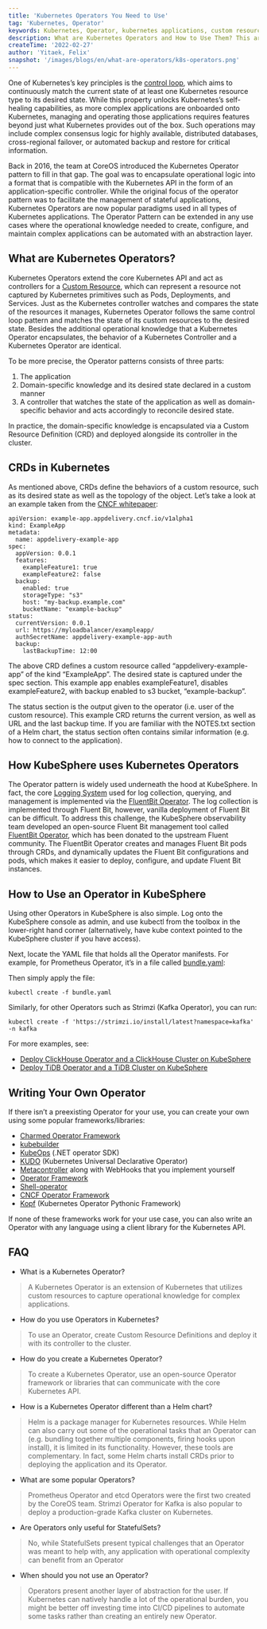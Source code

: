 ```yaml
---
title: 'Kubernetes Operators You Need to Use'  
tag: 'Kubernetes, Operator'  
keywords: Kubernetes, Operator, kubernetes applications, custom resources     
description: What are Kubernetes Operators and How to Use Them? This article explains the concept of Kubernetes Operators and looks into some examples of using Operators in Kubernetes.   
createTime: '2022-02-27'  
author: 'Yitaek, Felix'  
snapshot: '/images/blogs/en/what-are-operators/k8s-operators.png'
---
```


One of Kubernetes’s key principles is the [control loop](https://kubernetes.io/docs/concepts/architecture/controller/), which aims to continuously match the current state of at least one Kubernetes resource type to its desired state. While this property unlocks Kubernetes’s self-healing capabilities, as more complex applications are onboarded onto Kubernetes, managing and operating those applications requires features beyond just what Kubernetes provides out of the box. Such operations may include complex consensus logic for highly available, distributed databases, cross-regional failover, or automated backup and restore for critical information. 

Back in 2016, the team at CoreOS introduced the Kubernetes Operator pattern to fill in that gap. The goal was to encapsulate operational logic into a format that is compatible with the Kubernetes API in the form of an application-specific controller. While the original focus of the operator pattern was to facilitate the management of stateful applications, Kubernetes Operators are now popular paradigms used in all types of Kubernetes applications. The Operator Pattern can be extended in any use cases where the operational knowledge needed to create, configure, and maintain complex applications can be automated with an abstraction layer. 


## What are Kubernetes Operators?

Kubernetes Operators extend the core Kubernetes API and act as controllers for a [Custom Resource](https://kubernetes.io/docs/concepts/extend-kubernetes/api-extension/custom-resources/), which can represent a resource not captured by Kubernetes primitives such as Pods, Deployments, and Services. Just as the Kubernetes controller watches and compares the state of the resources it manages, Kubernetes Operator follows the same control loop pattern and matches the state of its custom resources to the desired state. Besides the additional operational knowledge that a Kubernetes Operator encapsulates, the behavior of a Kubernetes Controller and a Kubernetes Operator are identical. 

To be more precise, the Operator patterns consists of three parts:



1. The application 
2. Domain-specific knowledge and its desired state declared in a custom manner 
3. A controller that watches the state of the application as well as domain-specific behavior and acts accordingly to reconcile desired state. 

In practice, the domain-specific knowledge is encapsulated via a Custom Resource Definition (CRD) and deployed alongside its controller in the cluster. 


## CRDs in Kubernetes

As mentioned above, CRDs define the behaviors of a custom resource, such as its desired state as well as the topology of the object. Let’s take a look at an example taken from the [CNCF whitepaper](https://github.com/cncf/tag-app-delivery/blob/eece8f7307f2970f46f100f51932db106db46968/operator-wg/whitepaper/Operator-WhitePaper_v1-0.md):


```
apiVersion: example-app.appdelivery.cncf.io/v1alpha1
kind: ExampleApp
metadata:
  name: appdelivery-example-app
spec:
  appVersion: 0.0.1
  features:
    exampleFeature1: true
    exampleFeature2: false
  backup:
    enabled: true
    storageType: "s3"
    host: "my-backup.example.com"
    bucketName: "example-backup"
status:
  currentVersion: 0.0.1
  url: https://myloadbalancer/exampleapp/
  authSecretName: appdelivery-example-app-auth
  backup:
    lastBackupTime: 12:00
```


The above CRD defines a custom resource called “appdelivery-example-app” of the kind “ExampleApp”. The desired state is captured under the spec section. This example app enables exampleFeature1, disables exampleFeature2, with backup enabled to s3 bucket, “example-backup”. 

The status section is the output given to the operator (i.e. user of the custom resource). This example CRD returns the current version, as well as URL and the last backup time. If you are familiar with the NOTES.txt section of a Helm chart, the status section often contains similar information (e.g. how to connect to the application). 


## How KubeSphere uses Kubernetes Operators

The Operator pattern is widely used underneath the hood at KubeSphere. In fact, the core [Logging System](https://kubesphere.io/docs/pluggable-components/logging/) used for log collection, querying, and management is implemented via the [FluentBit Operator](https://github.com/fluent/fluentbit-operator). The log collection is implemented through Fluent Bit, however, vanilla deployment of Fluent Bit can be difficult. To address this challenge, the KubeSphere observability team developed an open-source Fluent Bit management tool called [FluentBit Operator](https://github.com/fluent/fluentbit-operator), which has been donated to the upstream Fluent community. The FluentBit Operator creates and manages Fluent Bit pods through CRDs, and dynamically updates the Fluent Bit configurations and pods, which makes it easier to deploy, configure, and update Fluent Bit instances.


## How to Use an Operator in KubeSphere

Using other Operators in KubeSphere is also simple. Log onto the KubeSphere console as admin, and use kubectl from the toolbox in the lower-right hand corner (alternatively, have kube context pointed to the KubeSphere cluster if you have access). 

Next, locate the YAML file that holds all the Operator manifests. For example, for Prometheus Operator, it’s in a file called [bundle.yaml](https://github.com/prometheus-operator/prometheus-operator/blob/main/bundle.yaml):

Then simply apply the file:

`kubectl create -f bundle.yaml`

Similarly, for other Operators such as Strimzi (Kafka Operator), you can run:

`​​kubectl create -f 'https://strimzi.io/install/latest?namespace=kafka' -n kafka`

For more examples, see:



* [Deploy ClickHouse Operator and a ClickHouse Cluster on KubeSphere](https://kubesphere.io/docs/application-store/external-apps/deploy-clickhouse/)
* [Deploy TiDB Operator and a TiDB Cluster on KubeSphere](https://kubesphere.io/docs/application-store/external-apps/deploy-tidb/)


## Writing Your Own Operator

If there isn’t a preexisting Operator for your use, you can create your own using some popular frameworks/libraries:



* [Charmed Operator Framework](https://juju.is/)
* [kubebuilder](https://book.kubebuilder.io/)
* [KubeOps](https://buehler.github.io/dotnet-operator-sdk/) (.NET operator SDK)
* [KUDO](https://kudo.dev/) (Kubernetes Universal Declarative Operator)
* [Metacontroller](https://metacontroller.github.io/metacontroller/intro.html) along with WebHooks that you implement yourself
* [Operator Framework](https://operatorframework.io/)
* [Shell-operator](https://github.com/flant/shell-operator)
* [CNCF Operator Framework](https://github.com/operator-framework)
* [Kopf](https://github.com/nolar/kopf) (Kubernetes Operator Pythonic Framework) 

If none of these frameworks work for your use case, you can also write an Operator with any language using a client library for the Kubernetes API. 


## FAQ

- What is a Kubernetes Operator?

> A Kubernetes Operator is an extension of Kubernetes that utilizes custom resources to capture operational knowledge for complex applications. 

- How do you use Operators in Kubernetes?

> To use an Operator, create Custom Resource Definitions and deploy it with its controller to the cluster. 

- How do you create a Kubernetes Operator? 

> To create a Kubernetes Operator, use an open-source Operator framework or libraries that can communicate with the core Kubernetes API. 

- How is a Kubernetes Operator different than a Helm chart?

> Helm is a package manager for Kubernetes resources. While Helm can also carry out some of the operational tasks that an Operator can (e.g. bundling together multiple components, firing hooks upon install), it is limited in its functionality. However, these tools are complementary. In fact, some Helm charts install CRDs prior to deploying the application and its Operator. 

- What are some popular Operators?

> Prometheus Operator and etcd Operators were the first two created by the CoreOS team. Strimzi Operator for Kafka is also popular to deploy a production-grade Kafka cluster on Kubernetes. 

- Are Operators only useful for StatefulSets?

> No, while StatefulSets present typical challenges that an Operator was meant to help with, any application with operational complexity can benefit from an Operator

- When should you not use an Operator?

> Operators present another layer of abstraction for the user. If Kubernetes can natively handle a lot of the operational burden, you might be better off investing time into CI/CD pipelines to automate some tasks rather than creating an entirely new Operator. 